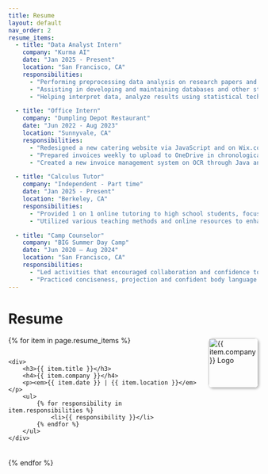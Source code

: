 ```yaml
---
title: Resume
layout: default
nav_order: 2
resume_items:
  - title: "Data Analyst Intern"
    company: "Kurma AI"
    date: "Jan 2025 - Present"
    location: "San Francisco, CA"
    responsibilities:
      - "Performing preprocessing data analysis on research papers and pdfs using Python, RegEx, and pymupdf4llm."
      - "Assisting in developing and maintaining databases and other strategies that optimize statistical efficiency and quality."
      - "Helping interpret data, analyze results using statistical techniques, and prepare ongoing reports."

  - title: "Office Intern"
    company: "Dumpling Depot Restaurant"
    date: "Jun 2022 - Aug 2023"
    location: "Sunnyvale, CA"
    responsibilities:
      - "Redesigned a new catering website via JavaScript and on Wix.com, and created a new menu option on the website."
      - "Prepared invoices weekly to upload to OneDrive in chronological order and organized miscellaneous invoices."
      - "Created a new invoice management system on OCR through Java and increased website monthly sales by 10% through catering extension."

  - title: "Calculus Tutor"
    company: "Independent - Part time"
    date: "Jan 2025 - Present"
    location: "Berkeley, CA"
    responsibilities:
      - "Provided 1 on 1 online tutoring to high school students, focused on topics such as integration and differential equations."
      - "Utilized various teaching methods and online resources to enhance student understanding and engagement."

  - title: "Camp Counselor"
    company: "BIG Summer Day Camp"
    date: "Jun 2020 – Aug 2024"
    location: "San Francisco, CA"
    responsibilities:
      - "Led activities that encouraged collaboration and confidence to ensure campers were engaged creatively and cooperatively. "
      - "Practiced conciseness, projection and confident body language while speaking publicly and giving instructions."
---
```

# Resume

{% for item in page.resume_items %}
<div style="display: flex; align-items: center; margin-bottom: 20px; flex-direction: row-reverse;">
    <img src="/assets/jpgs/{{ item.company | downcase | replace: ' ', '_' }}_logo.jpeg" alt="{{ item.company }} Logo" width="100" style="margin-left: 20px; margin-top: -150px; border-radius: 8px; box-shadow: 2px 2px 5px rgba(0, 0, 0, 0.3)" onerror="this.onerror=null; this.src='/assets/jpgs/big_summer_day_camp_logo.jpeg';"/> <!-- Adjust the path and size as needed -->

    <div>
        <h3>{{ item.title }}</h3>
        <h4>{{ item.company }}</h4>
        <p><em>{{ item.date }} | {{ item.location }}</em></p>
        <ul>
            {% for responsibility in item.responsibilities %}
                <li>{{ responsibility }}</li>
            {% endfor %}
        </ul>
    </div>
</div>
{% endfor %}


<!-- <object data="{{ site.baseurl }}/assets/pdfs/Ethan Qiu Resume.docx.pdf" width="100%" height="800px" type="application/pdf"></object>  -->